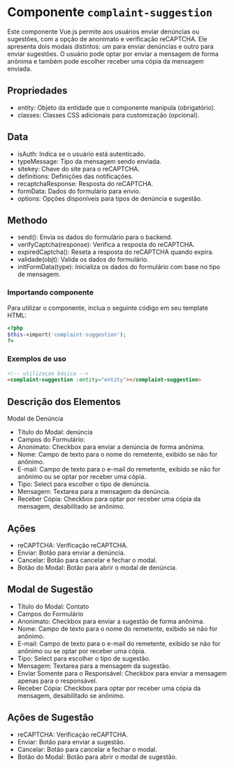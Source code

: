 # Componente `complaint-suggestion`
Este componente Vue.js permite aos usuários enviar denúncias ou sugestões, com a opção de anonimato e verificação reCAPTCHA. Ele apresenta dois modais distintos: um para enviar denúncias e outro para enviar sugestões. O usuário pode optar por enviar a mensagem de forma anônima e também pode escolher receber uma cópia da mensagem enviada.

## Propriedades
- entity: Objeto da entidade que o componente manipula (obrigatório).
- classes: Classes CSS adicionais para customização (opcional).

## Data
- isAuth: Indica se o usuário está autenticado.
- typeMessage: Tipo da mensagem sendo enviada.
- sitekey: Chave do site para o reCAPTCHA.
- definitions: Definições das notificações.
- recaptchaResponse: Resposta do reCAPTCHA.
- formData: Dados do formulário para envio.
- options: Opções disponíveis para tipos de denúncia e sugestão.

## Methodo 
- send(): Envia os dados do formulário para o backend.
- verifyCaptcha(response): Verifica a resposta do reCAPTCHA.
- expiredCaptcha(): Reseta a resposta do reCAPTCHA quando expira.
- validade(objt): Valida os dados do formulário.
- initFormData(type): Inicializa os dados do formulário com base no tipo de mensagem.

### Importando componente
Para utilizar o componente, inclua o seguinte código em seu template HTML:

```PHP
<?php 
$this->import('complaint-suggestion');
?>
```
### Exemplos de uso
```HTML
<!-- utilizaçao básica -->
<complaint-suggestion :entity="entity"></complaint-suggestion>

```
## Descrição dos Elementos
Modal de Denúncia
- Título do Modal: denúncia
- Campos do Formulário:
- Anonimato: Checkbox para enviar a denúncia de forma anônima.
- Nome: Campo de texto para o nome do remetente, exibido se não for anônimo.
- E-mail: Campo de texto para o e-mail do remetente, exibido se não for anônimo ou se optar por receber uma cópia.
- Tipo: Select para escolher o tipo de denúncia.
- Mensagem: Textarea para a mensagem da denúncia.
- Receber Cópia: Checkbox para optar por receber uma cópia da mensagem, desabilitado se anônimo.

## Ações
- reCAPTCHA: Verificação reCAPTCHA.
- Enviar: Botão para enviar a denúncia.
- Cancelar: Botão para cancelar e fechar o modal.
- Botão do Modal: Botão para abrir o modal de denúncia.

## Modal de Sugestão
- Título do Modal: Contato
- Campos do Formulário
- Anonimato: Checkbox para enviar a sugestão de forma anônima.
- Nome: Campo de texto para o nome do remetente, exibido se não for anônimo.
- E-mail: Campo de texto para o e-mail do remetente, exibido se não for anônimo ou se optar por receber uma cópia.
- Tipo: Select para escolher o tipo de sugestão.
- Mensagem: Textarea para a mensagem da sugestão.
- Enviar Somente para o Responsável: Checkbox para enviar a mensagem apenas para o responsável.
- Receber Cópia: Checkbox para optar por receber uma cópia da mensagem, desabilitado se anônimo.

## Ações de Sugestão
- reCAPTCHA: Verificação reCAPTCHA.
- Enviar: Botão para enviar a sugestão.
- Cancelar: Botão para cancelar e fechar o modal.
- Botão do Modal: Botão para abrir o modal de sugestão.